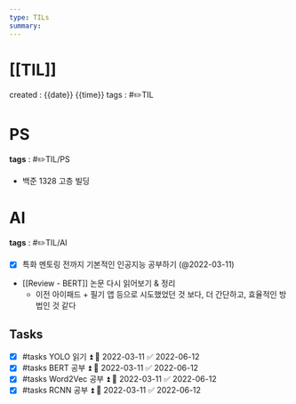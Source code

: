 ```yaml
---
type: TILs
summary: 
---
```


# [[TIL]]
created : {{date}} {{time}}
tags : #✏️TIL

# PS
**tags** : #✏️TIL/PS 
- 백준 1328 고층 빌딩

# AI
**tags** : #✏️TIL/AI 
- [x] 특화 멘토링 전까지 기본적인 인공지능 공부하기 (@2022-03-11)
- [[Review - BERT]] 논문 다시 읽어보기 & 정리
	- 이전 아이패드 + 필기 앱 등으로 시도했었던 것 보다, 더 간단하고, 효율적인 방법인 것 같다

## Tasks
- [x] #tasks YOLO 읽기 ⏫ 📅 2022-03-11 ✅ 2022-06-12
- [x] #tasks BERT 공부 ⏫ 📅 2022-03-11 ✅ 2022-06-12
- [x] #tasks Word2Vec 공부 ⏫ 📅 2022-03-11 ✅ 2022-06-12
- [x] #tasks RCNN 공부 ⏫ 📅 2022-03-11 ✅ 2022-06-12
